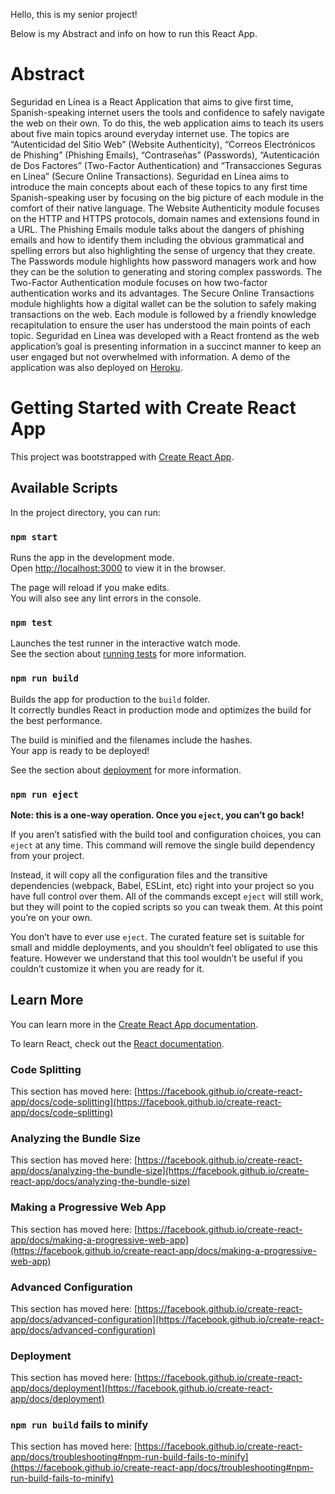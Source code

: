 Hello, this is my senior project!

Below is my Abstract and info on how to run this React App.

# Abstract
Seguridad en Línea is a React Application that aims to give first time, Spanish-speaking internet users the tools and confidence to safely navigate the web on their own. To do this, the web application aims to teach its users about five main topics around everyday internet use. The topics are “Autenticidad del Sitio Web” (Website Authenticity), “Correos Electrónicos de Phishing” (Phishing Emails), “Contraseñas” (Passwords), “Autenticación de Dos Factores” (Two-Factor Authentication) and “Transacciones Seguras en Línea” (Secure Online Transactions). Seguridad en Línea aims to introduce the main concepts about each of these topics to any first time Spanish-speaking user by focusing on the big picture of each module in the comfort of their native language. The Website Authenticity module focuses on the HTTP and HTTPS protocols, domain names and extensions found in a URL. The Phishing Emails module talks about the dangers of phishing emails and how to identify them including the obvious grammatical and spelling errors but also highlighting the sense of urgency that they create. The Passwords module highlights how password managers work and how they can be the solution to generating and storing complex passwords. The Two-Factor Authentication module focuses on how two-factor authentication works and its advantages. The Secure Online Transactions module highlights how a digital wallet can be the solution to safely making transactions on the web. Each module is followed by a friendly knowledge recapitulation to ensure the user has understood the main points of each topic. Seguridad en Línea was developed with a React frontend as the web application’s goal is presenting information in a succinct manner to keep an user engaged but not overwhelmed with information. A demo of the application was also deployed on [Heroku](https://senior-project-jcm.herokuapp.com/).

# Getting Started with Create React App

This project was bootstrapped with [Create React App](https://github.com/facebook/create-react-app).

## Available Scripts

In the project directory, you can run:

### `npm start`

Runs the app in the development mode.\
Open [http://localhost:3000](http://localhost:3000) to view it in the browser.

The page will reload if you make edits.\
You will also see any lint errors in the console.

### `npm test`

Launches the test runner in the interactive watch mode.\
See the section about [running tests](https://facebook.github.io/create-react-app/docs/running-tests) for more information.

### `npm run build`

Builds the app for production to the `build` folder.\
It correctly bundles React in production mode and optimizes the build for the best performance.

The build is minified and the filenames include the hashes.\
Your app is ready to be deployed!

See the section about [deployment](https://facebook.github.io/create-react-app/docs/deployment) for more information.

### `npm run eject`

**Note: this is a one-way operation. Once you `eject`, you can’t go back!**

If you aren’t satisfied with the build tool and configuration choices, you can `eject` at any time. This command will remove the single build dependency from your project.

Instead, it will copy all the configuration files and the transitive dependencies (webpack, Babel, ESLint, etc) right into your project so you have full control over them. All of the commands except `eject` will still work, but they will point to the copied scripts so you can tweak them. At this point you’re on your own.

You don’t have to ever use `eject`. The curated feature set is suitable for small and middle deployments, and you shouldn’t feel obligated to use this feature. However we understand that this tool wouldn’t be useful if you couldn’t customize it when you are ready for it.

## Learn More

You can learn more in the [Create React App documentation](https://facebook.github.io/create-react-app/docs/getting-started).

To learn React, check out the [React documentation](https://reactjs.org/).

### Code Splitting

This section has moved here: [https://facebook.github.io/create-react-app/docs/code-splitting](https://facebook.github.io/create-react-app/docs/code-splitting)

### Analyzing the Bundle Size

This section has moved here: [https://facebook.github.io/create-react-app/docs/analyzing-the-bundle-size](https://facebook.github.io/create-react-app/docs/analyzing-the-bundle-size)

### Making a Progressive Web App

This section has moved here: [https://facebook.github.io/create-react-app/docs/making-a-progressive-web-app](https://facebook.github.io/create-react-app/docs/making-a-progressive-web-app)

### Advanced Configuration

This section has moved here: [https://facebook.github.io/create-react-app/docs/advanced-configuration](https://facebook.github.io/create-react-app/docs/advanced-configuration)

### Deployment

This section has moved here: [https://facebook.github.io/create-react-app/docs/deployment](https://facebook.github.io/create-react-app/docs/deployment)

### `npm run build` fails to minify

This section has moved here: [https://facebook.github.io/create-react-app/docs/troubleshooting#npm-run-build-fails-to-minify](https://facebook.github.io/create-react-app/docs/troubleshooting#npm-run-build-fails-to-minify)
